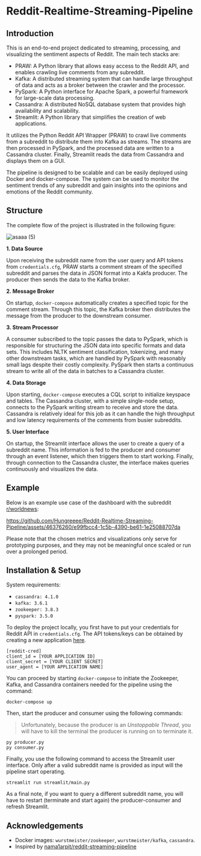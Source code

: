 # Reddit-Realtime-Streaming-Pipeline

## Introduction
This is an end-to-end project dedicated to streaming, processing, and visualizing the sentiment aspects of Reddit. The main tech stacks are:

- PRAW: A Python library that allows easy access to the Reddit API, and enables crawling live comments from any subreddit.
- Kafka: A distributed streaming system that can handle large throughput of data and acts as a broker between the crawler and the processor.
- PySpark: A Python interface for Apache Spark, a powerful framework for large-scale data processing. 
- Cassandra: A distributed NoSQL database system that provides high availability and scalability. 
- Streamlit: A Python library that simplifies the creation of web applications. 

It utilizes the Python Reddit API Wrapper (PRAW) to crawl live comments from a subreddit to distribute them into Kafka as streams. The streams are then processed in PySpark, and the processed data are written to a Cassandra cluster. Finally, Streamlit reads the data from Cassandra and displays them on a GUI.
  
The pipeline is designed to be scalable and can be easily deployed using Docker and docker-compose. The system can be used to monitor the sentiment trends of any subreddit and gain insights into the opinions and emotions of the Reddit community.

## Structure

The complete flow of the project is illustrated in the following figure:

![asaaa (5)](https://github.com/Hungreeee/Reddit-Realtime-Streaming-Pipeline/assets/46376260/ae39057e-d5de-4f43-b1b8-6c1b328191c1)

**1. Data Source**

Upon receiving the subreddit name from the user query and API tokens from `credentials.cfg`, PRAW starts a comment stream of the specified subreddit and parses the data in JSON format into a Kakfa producer. The producer then sends the data to the Kafka broker.

**2. Message Broker**

On startup, `docker-compose` automatically creates a specified topic for the comment stream. Through this topic, the Kafka broker then distributes the message from the producer to the downstream consumer.

**3. Stream Processor**

A consumer subscribed to the topic passes the data to PySpark, which is responsible for structuring the JSON data into specific formats and data sets. This includes NLTK sentiment classification, tokenizing, and many other downstream tasks, which are handled by PySpark with reasonably small lags despite their costly complexity. PySpark then starts a continuous stream to write all of the data in batches to a Cassandra cluster. 

**4. Data Storage**

Upon starting, `docker-compose` executes a CQL script to initialize keyspace and tables. The Cassandra cluster, with a simple single-node setup, connects to the PySpark writing stream to receive and store the data. Cassandra is relatively ideal for this job as it can handle the high throughput and low latency requirements of the comments from busier subreddits. 

**5. User Interface**

On startup, the Streamlit interface allows the user to create a query of a subreddit name. This information is fed to the producer and consumer through an event listener, which then triggers them to start working. Finally, through connection to the Cassandra cluster, the interface makes queries continuously and visualizes the data. 

## Example
Below is an example use case of the dashboard with the subreddit [r/worldnews](https://www.reddit.com/r/worldnews/):

https://github.com/Hungreeee/Reddit-Realtime-Streaming-Pipeline/assets/46376260/e99fbcc4-1c5b-4390-be61-1e25088707da

Please note that the chosen metrics and visualizations only serve for prototyping purposes, and they may not be meaningful once scaled or run over a prolonged period. 

## Installation & Setup

System requirements:
- `cassandra: 4.1.0`
- `kafka: 3.6.1`
- `zookeeper: 3.8.3`
- `pyspark: 3.5.0`

To deploy the project locally, you first have to put your credentials for Reddit API in `credentials.cfg`. The API tokens/keys can be obtained by creating a new application [here](https://old.reddit.com/prefs/apps).

```
[reddit-cred]
client_id = [YOUR APPLICATION ID]
client_secret = [YOUR CLIENT SECRET]
user_agent = [YOUR APPLICATION NAME]
```

You can proceed by starting `docker-compose` to initiate the Zookeeper, Kafka, and Cassandra containers needed for the pipeline using the command:
```
docker-compose up
```

Then, start the producer and consumer using the following commands:
> Unfortunately, because the producer is an *Unstoppable Thread*, you will have to kill the terminal the producer is running on to terminate it.
```
py producer.py
py consumer.py
```

Finally, you use the following command to access the Streamlit user interface. Only after a valid subreddit name is provided as input will the pipeline start operating. 
```
streamlit run streamlit/main.py
```

As a final note, if you want to query a different subreddit name, you will have to restart (terminate and start again) the producer-consumer and refresh Streamlit. 

## Acknowledgements

- Docker images: `wurstmeister/zookeeper`, `wurstmeister/kafka`, `cassandra`.
- Inspired by [nama1arpit/reddit-streaming-pipeline](https://github.com/nama1arpit/reddit-streaming-pipeline/tree/main)

